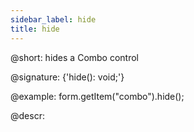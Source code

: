 ```yaml
---
sidebar_label: hide
title: hide
---          
```


@short: hides a Combo control

@signature: {'hide(): void;'}

@example:
form.getItem("combo").hide(); 



@descr:


